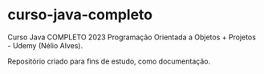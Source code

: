 # curso-java-completo
Curso Java COMPLETO 2023 Programação Orientada a Objetos + Projetos - Udemy (Nélio Alves).

Repositório criado para fins de estudo, como documentação.
